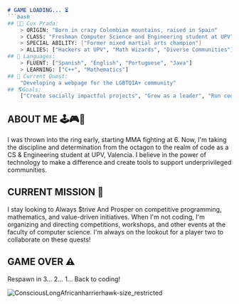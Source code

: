 ```markdown
# GAME LOADING... ⏳
```bash
## 👹🖤 Cux Prada: 
    > ORIGIN: "Born in crazy Colombian mountains, raised in Spain"
    > CLASS: "Freshman Computer Science and Engineering student at UPV"
    > SPECIAL ABILITY: ["Former mixed martial arts champion"]
    > ALLIES: ["Hackers at UPV", "Math Wizards", "Diverse Communities"]
## 💬 Languages:                                                                                    
    > FLUENT: ["Spanish", "English", "Portuguese", "Java"]
    > LEARNING: ["C++", "Mathematics"]    
## 🚀 Current Quest: 
    "Developing a webpage for the LGBTQIA+ community"   
## 🌎Goals:
    ["Create socially impactful projects", "Grow as a leader", "Run code and squash bugs"]
```
## ABOUT ME 🕹️🎮👾
I was thrown into the ring early, starting MMA fighting at 6. Now, I'm taking the discipline and determination from the octagon to the realm of code as a CS & Engineering student at UPV, Valencia. I believe in the power of technology to make a difference and create tools to support underprivileged communities.
## CURRENT MISSION 🚀
I stay looking to Always $trive And Prosper on competitive programming, mathematics, and value-driven initiatives. When I'm not coding, I'm organizing and directing competitions, workshops, and other events at the faculty of computer science. I'm always on the lookout for a player two to collaborate on these quests!
## GAME OVER ⚠️
Respawn in 3... 2... 1... Back to coding!

![ConsciousLongAfricanharrierhawk-size_restricted](https://github.com/hoodrichpirobo/hoodrichpirobo/assets/74674131/72edfecd-9171-4161-bf65-8ed074e47cb9)
